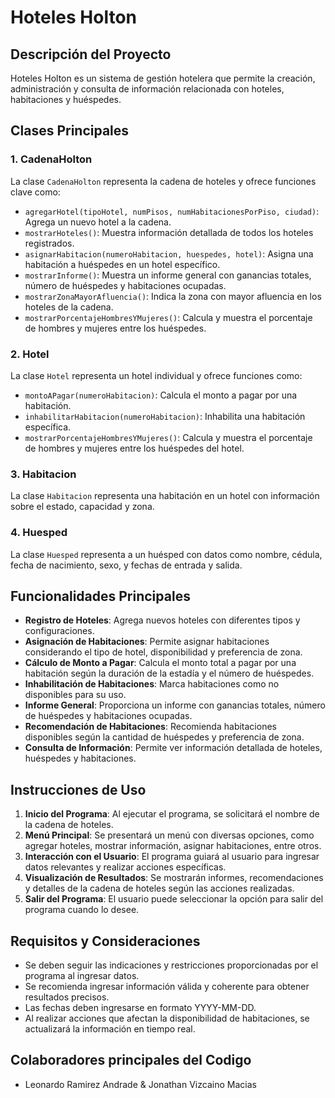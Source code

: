 # Hoteles Holton

## Descripción del Proyecto

Hoteles Holton es un sistema de gestión hotelera que permite la creación, administración y consulta de información relacionada con hoteles, habitaciones y huéspedes.

## Clases Principales

### 1. CadenaHolton

La clase `CadenaHolton` representa la cadena de hoteles y ofrece funciones clave como:

- `agregarHotel(tipoHotel, numPisos, numHabitacionesPorPiso, ciudad)`: Agrega un nuevo hotel a la cadena.
- `mostrarHoteles()`: Muestra información detallada de todos los hoteles registrados.
- `asignarHabitacion(numeroHabitacion, huespedes, hotel)`: Asigna una habitación a huéspedes en un hotel específico.
- `mostrarInforme()`: Muestra un informe general con ganancias totales, número de huéspedes y habitaciones ocupadas.
- `mostrarZonaMayorAfluencia()`: Indica la zona con mayor afluencia en los hoteles de la cadena.
- `mostrarPorcentajeHombresYMujeres()`: Calcula y muestra el porcentaje de hombres y mujeres entre los huéspedes.

### 2. Hotel

La clase `Hotel` representa un hotel individual y ofrece funciones como:

- `montoAPagar(numeroHabitacion)`: Calcula el monto a pagar por una habitación.
- `inhabilitarHabitacion(numeroHabitacion)`: Inhabilita una habitación específica.
- `mostrarPorcentajeHombresYMujeres()`: Calcula y muestra el porcentaje de hombres y mujeres entre los huéspedes del hotel.

### 3. Habitacion

La clase `Habitacion` representa una habitación en un hotel con información sobre el estado, capacidad y zona.

### 4. Huesped

La clase `Huesped` representa a un huésped con datos como nombre, cédula, fecha de nacimiento, sexo, y fechas de entrada y salida.

## Funcionalidades Principales

- **Registro de Hoteles**: Agrega nuevos hoteles con diferentes tipos y configuraciones.
- **Asignación de Habitaciones**: Permite asignar habitaciones considerando el tipo de hotel, disponibilidad y preferencia de zona.
- **Cálculo de Monto a Pagar**: Calcula el monto total a pagar por una habitación según la duración de la estadía y el número de huéspedes.
- **Inhabilitación de Habitaciones**: Marca habitaciones como no disponibles para su uso.
- **Informe General**: Proporciona un informe con ganancias totales, número de huéspedes y habitaciones ocupadas.
- **Recomendación de Habitaciones**: Recomienda habitaciones disponibles según la cantidad de huéspedes y preferencia de zona.
- **Consulta de Información**: Permite ver información detallada de hoteles, huéspedes y habitaciones.

## Instrucciones de Uso

1. **Inicio del Programa**: Al ejecutar el programa, se solicitará el nombre de la cadena de hoteles.
2. **Menú Principal**: Se presentará un menú con diversas opciones, como agregar hoteles, mostrar información, asignar habitaciones, entre otros.
3. **Interacción con el Usuario**: El programa guiará al usuario para ingresar datos relevantes y realizar acciones específicas.
4. **Visualización de Resultados**: Se mostrarán informes, recomendaciones y detalles de la cadena de hoteles según las acciones realizadas.
5. **Salir del Programa**: El usuario puede seleccionar la opción para salir del programa cuando lo desee.

## Requisitos y Consideraciones

- Se deben seguir las indicaciones y restricciones proporcionadas por el programa al ingresar datos.
- Se recomienda ingresar información válida y coherente para obtener resultados precisos.
- Las fechas deben ingresarse en formato YYYY-MM-DD.
- Al realizar acciones que afectan la disponibilidad de habitaciones, se actualizará la información en tiempo real.

## Colaboradores principales del Codigo

- Leonardo Ramirez Andrade & Jonathan Vizcaino Macias
